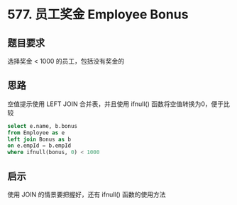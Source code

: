 # 577. 员工奖金 Employee Bonus

## 题目要求
选择奖金 < 1000 的员工，包括没有奖金的

## 思路
空值提示使用 LEFT JOIN 合并表，并且使用 ifnull() 函数将空值转换为0，便于比较
```sql
select e.name, b.bonus
from Employee as e
left join Bonus as b
on e.empId = b.empId
where ifnull(bonus, 0) < 1000
```

## 启示
使用 JOIN 的情景要把握好，还有 ifnull() 函数的使用方法
